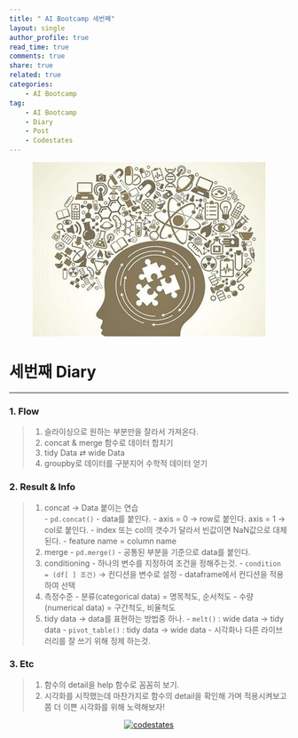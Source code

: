 ```yaml
---
title: " AI Bootcamp 세번째"
layout: single
author_profile: true
read_time: true
comments: true
share: true
related: true
categories:
    - AI Bootcamp
tag:
    - AI Bootcamp
    - Diary
    - Post
    - Codestates
---
```

<p align="center">
  <img src="/assets/img/post/AIbootcamp.jpg" alt="AI Bootcamp"/>
</p> 
  
# 세번째 Diary
---  

### 1. Flow  

> 1. 슬라이싱으로 원하는 부분만을 잘라서 가져온다.
> 2. concat & merge 함수로 데이터 합치기
> 3. tidy Data  ⇄ wide Data
> 4. groupby로 데이터를 구분지어 수학적 데이터 얻기  

### 2. Result & Info  

> 1. concat → Data 붙이는 연습  
    - `pd.concat()`
    - data를 붙인다.
    - axis = 0 → row로 붙인다. axis = 1 → col로 붙인다.
    - index 또는 col의 갯수가 달라서 빈값이면 NaN값으로 대체된다.
    - feature name = column name  
> 2. merge
    - `pd.merge()`
    - 공통된 부분을 기준으로 data를 붙인다.
> 3. conditioning
    - 하나의 변수를 지정하여 조건을 정해주는것.
    - `condition = (df[ ] 조건)` → 컨디션을 변수로 설정
    - dataframe에서 컨디션을 적용하여 선택
> 4. 측정수준
    - 분류(categorical data) = 명목척도, 순서척도
    - 수량(numerical data) = 구간척도, 비율척도
> 5. tidy data → data를 표현하는 방법중 하나.
    - `melt()` : wide data → tidy data
    - `pivot_table()` : tidy data → wide data
    - 시각화나 다른 라이브러리를 잘 쓰기 위해 정제 하는것.
  
### 3. Etc  

> 1. 함수의 detail을 help 함수로 꼼꼼히 보기.
> 2. 시각화를 시작했는데 마찬가지로 함수의 detail을 확인해 가며 적용시켜보고 쫌 더 이쁜 시각화를 위해 노력해보자!  
  
<p align="center">
    <a href="https://codestates.com" target = "_blank">
        <img src="https://i.imgur.com/RDAD11M.png" 
        width="300" height="300"
        alt="codestates"/>
    </a>
</p>